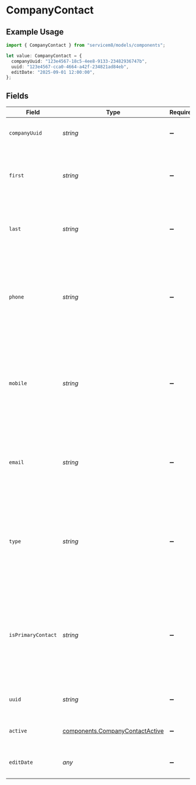 # CompanyContact

## Example Usage

```typescript
import { CompanyContact } from "servicem8/models/components";

let value: CompanyContact = {
  companyUuid: "123e4567-18c5-4ee8-9133-23482936747b",
  uuid: "123e4567-cca0-4664-a42f-234821ad84eb",
  editDate: "2025-09-01 12:00:00",
};
```

## Fields

| Field                                                                                                                                                                                          | Type                                                                                                                                                                                           | Required                                                                                                                                                                                       | Description                                                                                                                                                                                    | Example                                                                                                                                                                                        |
| ---------------------------------------------------------------------------------------------------------------------------------------------------------------------------------------------- | ---------------------------------------------------------------------------------------------------------------------------------------------------------------------------------------------- | ---------------------------------------------------------------------------------------------------------------------------------------------------------------------------------------------- | ---------------------------------------------------------------------------------------------------------------------------------------------------------------------------------------------- | ---------------------------------------------------------------------------------------------------------------------------------------------------------------------------------------------- |
| `companyUuid`                                                                                                                                                                                  | *string*                                                                                                                                                                                       | :heavy_minus_sign:                                                                                                                                                                             | The UUID of the company this contact belongs to                                                                                                                                                | 123e4567-18c5-4ee8-9133-23482936747b                                                                                                                                                           |
| `first`                                                                                                                                                                                        | *string*                                                                                                                                                                                       | :heavy_minus_sign:                                                                                                                                                                             | First name of the company contact. Used for identifying and addressing the contact in communications.                                                                                          |                                                                                                                                                                                                |
| `last`                                                                                                                                                                                         | *string*                                                                                                                                                                                       | :heavy_minus_sign:                                                                                                                                                                             | Last name of the company contact. Used together with the first name to identify the contact.                                                                                                   |                                                                                                                                                                                                |
| `phone`                                                                                                                                                                                        | *string*                                                                                                                                                                                       | :heavy_minus_sign:                                                                                                                                                                             | Primary phone number for the contact. Used for voice communications with the contact. Should include area code and can include international code.                                             |                                                                                                                                                                                                |
| `mobile`                                                                                                                                                                                       | *string*                                                                                                                                                                                       | :heavy_minus_sign:                                                                                                                                                                             | Mobile phone number for the contact. Used for SMS communications and alternative voice contact. Should include area code and can include international code.                                   |                                                                                                                                                                                                |
| `email`                                                                                                                                                                                        | *string*                                                                                                                                                                                       | :heavy_minus_sign:                                                                                                                                                                             | Email address of the contact. Used for sending email communications, quotes, invoices, and other electronic correspondence.                                                                    |                                                                                                                                                                                                |
| `type`                                                                                                                                                                                         | *string*                                                                                                                                                                                       | :heavy_minus_sign:                                                                                                                                                                             | Specifies the type of contact. Common values include 'BILLING' for billing contacts and 'JOB' for job contacts. This field determines how the contact is used in the system.                   |                                                                                                                                                                                                |
| `isPrimaryContact`                                                                                                                                                                             | *string*                                                                                                                                                                                       | :heavy_minus_sign:                                                                                                                                                                             | Indicates whether this contact is the primary contact for the company. Value of 1 means this is the primary contact, 0 means it is not. A company should have only one active primary contact. |                                                                                                                                                                                                |
| `uuid`                                                                                                                                                                                         | *string*                                                                                                                                                                                       | :heavy_minus_sign:                                                                                                                                                                             | Unique identifier for this record                                                                                                                                                              | 123e4567-cca0-4664-a42f-234821ad84eb                                                                                                                                                           |
| `active`                                                                                                                                                                                       | [components.CompanyContactActive](../../models/components/companycontactactive.md)                                                                                                             | :heavy_minus_sign:                                                                                                                                                                             | Record active/deleted flag.  Valid values are [0,1]                                                                                                                                            |                                                                                                                                                                                                |
| `editDate`                                                                                                                                                                                     | *any*                                                                                                                                                                                          | :heavy_minus_sign:                                                                                                                                                                             | Timestamp at which record was last modified                                                                                                                                                    | 2025-09-01 12:00:00                                                                                                                                                                            |